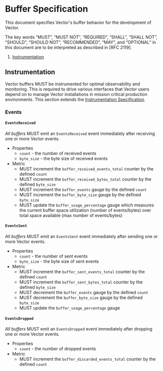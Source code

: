 # Buffer Specification

This document specifies Vector's buffer behavior for the development of Vector.

The key words “MUST”, “MUST NOT”, “REQUIRED”, “SHALL”, “SHALL NOT”, “SHOULD”,
“SHOULD NOT”, “RECOMMENDED”, “MAY”, and “OPTIONAL” in this document are to be
interpreted as described in [RFC 2119].

<!-- MarkdownTOC autolink="true" style="ordered" indent="   " -->

1. [Instrumentation](#instrumentation)

<!-- /MarkdownTOC -->

## Instrumentation

Vector buffers MUST be instrumented for optimal observability and monitoring. This is required to drive various interfaces that Vector users depend on to manage Vector installations in mission critical production environments. This section extends the [Instrumentation Specification].

### Events

#### `EventsReceived`

*All buffers* MUST emit an `EventsReceived` event immediately after receiving one or more Vector events.

* Properties
  * `count` - the number of received events
  * `byte_size` - the byte size of received events
* Metric
  * MUST increment the `buffer_received_events_total` counter by the defined `count`
  * MUST increment the `buffer_received_bytes_total` counter by the defined `byte_size`
  * MUST increment the `buffer_events` gauge by the defined `count`
  * MUST increment the `buffer_byte_size` gauge by the defined `byte_size`
  * MUST update the `buffer_usage_percentage` gauge which measures the current buffer space utilization (number of events/bytes) over total space available (max number of events/bytes)

#### `EventsSent`

*All buffers* MUST emit an `EventsSent` event immediately after sending one or more Vector events.

* Properties
  * `count` - the number of sent events
  * `byte_size` - the byte size of sent events
* Metric
  * MUST increment the `buffer_sent_events_total` counter by the defined `count`
  * MUST increment the `buffer_sent_bytes_total` counter by the defined `byte_size`
  * MUST decrement the `buffer_events` gauge by the defined `count`
  * MUST decrement the `buffer_byte_size` gauge by the defined `byte_size`
  * MUST update the `buffer_usage_percentage` gauge

#### `EventsDropped`

*All buffers* MUST emit an `EventsDropped` event immediately after dropping one or more Vector events.

* Properties
  * `count` - the number of dropped events
* Metric
  * MUST increment the `buffer_discarded_events_total` counter by the defined `count`

[Instrumentation Specification]: instrumentation.md
